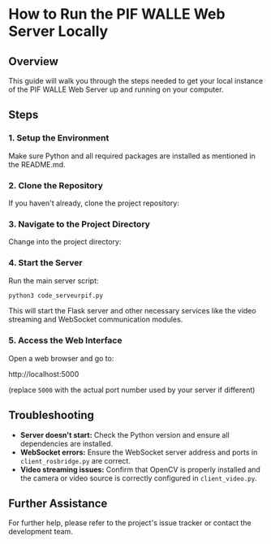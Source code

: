 # How to Run the PIF WALLE Web Server Locally

## Overview
This guide will walk you through the steps needed to get your local instance of the PIF WALLE Web Server up and running on your computer.

## Steps

### 1. Setup the Environment
Make sure Python and all required packages are installed as mentioned in the README.md.

### 2. Clone the Repository
If you haven't already, clone the project repository:


### 3. Navigate to the Project Directory
Change into the project directory:



### 4. Start the Server
Run the main server script:

```sh
python3 code_serveurpif.py
```

This will start the Flask server and other necessary services like the video streaming and WebSocket communication modules.

### 5. Access the Web Interface
Open a web browser and go to:

http://localhost:5000

(replace `5000` with the actual port number used by your server if different)

## Troubleshooting
- **Server doesn't start:** Check the Python version and ensure all dependencies are installed.
- **WebSocket errors:** Ensure the WebSocket server address and ports in `client_rosbridge.py` are correct.
- **Video streaming issues:** Confirm that OpenCV is properly installed and the camera or video source is correctly configured in `client_video.py`.

## Further Assistance
For further help, please refer to the project's issue tracker or contact the development team.

